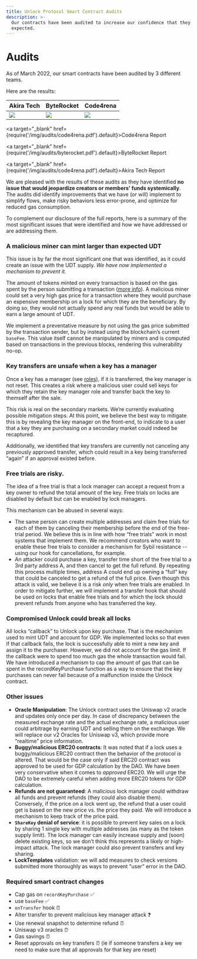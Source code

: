 ```yaml
---
title: Unlock Protocol Smart Contract Audits
description: >-
  Our contracts have been audited to increase our confidence that they work as
  expected.
---
```


# Audits

As of March 2022, our smart contracts have been audited by 3 different teams.

Here are the results:

| Akira Tech                             | ByteRocket                            | Code4rena                                  |
| -------------------------------------- | ------------------------------------- | ------------------------------------------ |
| ![](../../static/img/audits/Akira.png) | ![](../../static/img/audits/Byte.png) | ![](../../static/img/audits/code4rena.png) |

<a target="\_blank" href={require('/img/audits/code4rena.pdf').default}>Code4rena Report</a>

<a target="\_blank" href={require('/img/audits/byterocket.pdf').default}>ByteRocket Report</a>

<a target="\_blank" href={require('/img/audits/code4rena.pdf').default}>Akira Tech Report</a>

We are pleased with the results of these audits as they have identified **no issue that would jeopardize creators or members' funds systemically**. The audits did identify improvements that we have (or will) implement to simplify flows, make risky behaviors less error-prone, and optimize for reduced gas consumption.

To complement our disclosure of the full reports, here is a summary of the most significant issues that were identified and how we have addressed or are addressing them.

### A malicious miner can mint larger than expected UDT

This issue is by far the most significant one that was identified, as it could create an issue with the UDT supply. _We have now implemented a mechanism to prevent it._

The amount of tokens minted on every transaction is based on the gas spent by the person submitting a transaction ([more info](../../governance/the-unlock-token/#earning-udt)). A malicious miner could set a very high gas price for a transaction where they would purchase an expensive membership on a lock for which they are the beneficiary. By doing so, they would not actually spend any real funds but would be able to earn a large amount of UDT.

We implement a preventative measure by not using the gas price submitted by the transaction sender, but by instead using the blockchain’s current `baseFee`. This value itself cannot be manipulated by miners and is computed based on transactions in the previous blocks, rendering this vulnerability no-op.

### Key transfers are unsafe when a key has a manager

Once a key has a manager (see [roles](./public-lock/access-control.md)), if it is transferred, the key manager is not reset. This creates a risk where a malicious user could sell keys for which they retain the key manager role and transfer back the key to themself after the sale.

This risk is real on the secondary markets. We’re currently evaluating possible mitigation steps. At this point, we believe the best way to mitigate this is by revealing the key manager on the front-end, to indicate to a user that a key they are purchasing on a secondary market could indeed be recaptured.

Additionally, we identified that key transfers are currently not canceling any previously approved transfer, which could result in a key being transferred “again” if an approval existed before.&#x20;

### Free trials are risky.

The idea of a free trial is that a lock manager can accept a request from a key owner to refund the total amount of the key. Free trials on locks are disabled by default but can be enabled by lock managers.

This mechanism can be abused in several ways:

- The same person can create multiple addresses and claim free trials for each of them by canceling their membership before the end of the free-trial period. We believe this is in line with how “free trials” work in most systems that implement them. We recommend creators who want to enable these free trials to consider a mechanism for Sybil resistance -- using our hook for cancellations, for example.
- An attacker could purchase a key, transfer time short of the free trial to a 3rd party address A, and then cancel to get the full refund. By repeating this process multiple times, address A could end up owning a “full” key that could be canceled to get a refund of the full price. Even though this attack is valid, we believe it is a risk _only_ when free trials are enabled. In order to mitigate further, we will implement a transfer hook that should be used on locks that enable free trials and for which the lock should prevent refunds from anyone who has transferred the key.

### Compromised Unlock could break all locks

All locks “callback” to Unlock upon key purchase. That is the mechanism used to mint UDT and account for GDP. We implemented locks so that even if that callback fails, the lock is successfully able to mint a new key and assign it to the purchaser. However, we did not account for the gas limit. If the callback were to spend too much gas the whole transaction would fail. We have introduced a mechanism to cap the amount of gas that can be spent in the recordKeyPurchase function as a way to ensure that the key purchases can never fail because of a malfunction inside the Unlock contract.

### Other issues

- **Oracle Manipulation**: The Unlock contract uses the Uniswap v2 oracle and updates only once per day. In case of discrepancy between the measured exchange rate and the actual exchange rate, a malicious user could arbitrage by earning UDT and selling them on the exchange. We will replace our v2 Oracles for Uniswap v3, which provide more “realtime” price information.
- **Buggy/malicious ERC20 contracts**: It was noted that if a lock uses a buggy/malicious ERC20 contract then the behavior of the protocol is altered. That would be the case only if said ERC20 contract was approved to be used for GDP calculation by the DAO. We have been very conservative when it comes to _approved_ ERC20. We will urge the DAO to be extremely careful when adding more ERC20 tokens for GDP calculation.
- **Refunds are not guaranteed**: A malicious lock manager could withdraw all funds and prevent refunds (they could also disable them). Conversely, if the price on a lock went up, the refund that a user could get is based on the new price vs. the price they paid. We will introduce a mechanism to keep track of the price paid.
- **`ShareKey` denial of service**: it is possible to prevent key sales on a lock by sharing 1 single key with multiple addresses (as many as the token supply limit). The lock manager can easily increase supply and (soon) delete existing keys, so we don’t think this represents a likely or high-impact attack. The lock manager could also prevent transfers and key sharing.
- **LockTemplates** validation: we will add measures to check versions submitted more thoroughly as ways to prevent “user” error in the DAO.

### Required smart contract changes

- Cap gas on `recordKeyPurchase` ✅
- use `baseFee` ✅
- `onTransfer` hook ⏰
- Alter transfer to prevent malicious key manager attack ❓
- Use renewal snapshot to determine refund ⏰
- Uniswap v3 oracles ⏰
- Gas savings ⏰
- Reset approvals on key transfers ⏰ (ie if someone transfers a key we need to make sure that all approvals for that key are reset)
